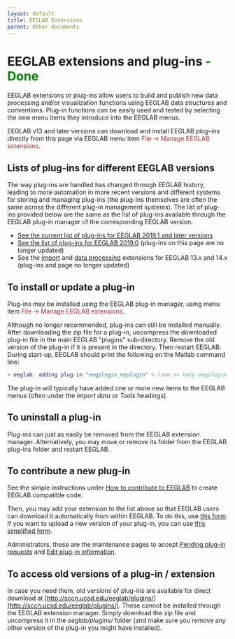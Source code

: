 ```yaml
---
layout: default
title: EEGLAB Extensions
parent: Other documents
---
```

EEGLAB extensions and plug-ins <font color=green> - Done</font>
====

EEGLAB extensions or plug-ins allow users to build and publish new data
processing and/or visualization functions using EEGLAB data structures
and conventions. Plug-in functions can be easily used and tested by
selecting the new menu items they introduce into the EEGLAB menus.

EEGLAB v13 and later versions can download and install EEGLAB *plug-ins* directly from this page via EEGLAB menu
item <span style="color: brown">File → Manage EEGLAB extensions</span>.

Lists of plug-ins for different EEGLAB versions
-----------------------------
The way plug-ins are handled has changed through EEGLAB history, leading
to more automation in more recent versions and different systems for
storing and managing plug-ins (the plug-ins themselves are often the
same across the different plug-in management systems). The list of
plug-ins provided below are the same as the list of plug-ins available
through the EEGLAB plug-in manager of the corresponding EEGLAB version.

-   [See the current list of plug-ins for EEGLAB 2019.1 and later
    versions](https://sccn.ucsd.edu/eeglab/plugin_uploader/plugin_list_all.php)
-   [See the list of plug-ins for EEGLAB
    2019.0](https://sccn.ucsd.edu/wiki/Plugin_list_all) (plug-ins on this page are no
    longer updated)
-   See the [import](https://sccn.ucsd.edu/wiki/Plugin_list_import) and [data processing](https://sccn.ucsd.edu/wiki/Plugin_list_process) extensions for EEGLAB
    13.x and 14.x (plug-ins and page no longer updated)

To install or update a plug-in
------------------------------

Plug-ins may be installed using the EEGLAB plug-in manager, using menu
item <span style="color: brown">File → Manage EEGLAB extensions</span>.

Although no longer recommended, plug-ins can still be installed
manually. After downloading the zip file for a plug-in, uncompress the
downloaded plug-in file in the main EEGLAB "plugins"
sub-directory. Remove the old version of the plug-in if it is
present in the directory. Then restart EEGLAB. During start-up,
EEGLAB should print the following on the Matlab command line:

``` matlab
> eeglab: adding plug-in "eegplugin_myplugin" % (see >> help eegplugin_myplugin)
```

The plug-in will typically have added one or more new items to the
EEGLAB menus (often under the *Import data* or *Tools* headings).

To uninstall a plug-in
----------------------

Plug-ins can just as easily be removed from the EEGLAB extension
manager. Alternatively, you may move or remove its folder from
the EEGLAB plug-ins folder and restart EEGLAB.

To contribute a new plug-in
--------------------------------------

See the simple instructions under [How to contribute to
EEGLAB](/A07:_Contributing_to_EEGLAB "wikilink") to create EEGLAB compatible code.

Then, you may add your extension to the list above so that EEGLAB users can
download it automatically from within EEGLAB. To do this, use [this
form](http://sccn.ucsd.edu/eeglab/plugin_uploader/upload_form.php). If
you want to upload a new version of your plug-in, you can use 
[this simplified form](http://sccn.ucsd.edu/eeglab/plugin_uploader/version_update.php).

Administrators, these are the maintenance pages to accept [Pending
plug-in
requests](https://sccn.ucsd.edu/eeglab/plugin_uploader/protected/pending_requests.php)
and [Edit plug-in
information](https://sccn.ucsd.edu/eeglab/plugin_uploader/protected/edit_plugin.php).

To access old versions of a plug-in / extension
------------------------------------------------------

In case you need them, old versions of plug-ins are available for direct
download at
[http://sccn.ucsd.edu/eeglab/plugins/](http://sccn.ucsd.edu/eeglab/plugins/).
These cannot be installed through the EEGLAB extension manager. Simply
download the zip file and uncompress it in the *eeglab/plugins/* folder
(and make sure you remove any other version of the plug-in you might
have installed).